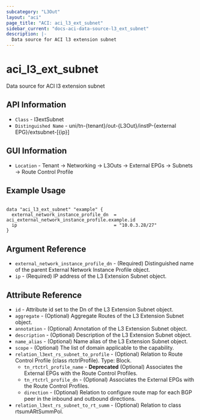 ```yaml
---
subcategory: "L3Out"
layout: "aci"
page_title: "ACI: aci_l3_ext_subnet"
sidebar_current: "docs-aci-data-source-l3_ext_subnet"
description: |-
  Data source for ACI l3 extension subnet
---
```


# aci_l3_ext_subnet #

Data source for ACI l3 extension subnet

## API Information ##

* `Class` - l3extSubnet
* `Distinguished Name` - uni/tn-{tenant}/out-{L3Out}/instP-{external EPG}/extsubnet-[{ip}]

## GUI Information ##

* `Location` - Tenant -> Networking -> L3Outs -> External EPGs -> Subnets -> Route Control Profile

## Example Usage ##

```hcl

data "aci_l3_ext_subnet" "example" {
  external_network_instance_profile_dn  = aci_external_network_instance_profile.example.id
  ip                                    = "10.0.3.28/27"
}

```

## Argument Reference ##

* `external_network_instance_profile_dn` - (Required) Distinguished name of the parent External Network Instance Profile object.
* `ip` - (Required) IP address of the L3 Extension Subnet object.

## Attribute Reference ##

* `id` - Attribute id set to the Dn of the L3 Extension Subnet object.
* `aggregate` - (Optional) Aggregate Routes of the L3 Extension Subnet object.
* `annotation` - (Optional) Annotation of the L3 Extension Subnet object.
* `description` - (Optional) Description of the L3 Extension Subnet object.
* `name_alias` - (Optional) Name alias of the L3 Extension Subnet object.
* `scope` - (Optional) The list of domain applicable to the capability.
* `relation_l3ext_rs_subnet_to_profile` - (Optional) Relation to Route Control Profile (class rtctrlProfile). Type: Block.
	* `tn_rtctrl_profile_name` - **Deprecated** (Optional) Associates the External EPGs with the Route Control Profiles.
	* `tn_rtctrl_profile_dn` - (Optional) Associates the External EPGs with the Route Control Profiles.
	* `direction` - (Optional) Relation to configure route map for each BGP peer in the inbound and outbound directions.
* `relation_l3ext_rs_subnet_to_rt_summ` - (Optional) Relation to class rtsumARtSummPol.
